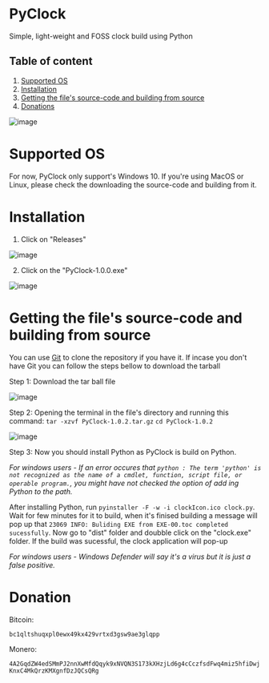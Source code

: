 # PyClock
Simple, light-weight and FOSS clock build using Python

## Table of content
  1. <a href="https://github.com/ThatFOSSyguy/PyClock#supported-os">Supported OS</a>
  2. <a href="https://github.com/ThatFOSSyguy/PyClock#installation">Installation</a>
  3. <a href="https://github.com/ThatFOSSyguy/PyClock#getting-the-files-source-code">Getting the file's source-code and building from source</a>
  4. <a href="https://github.com/ThatFOSSyguy/PyClock#donation">Donations</a>


![image](https://user-images.githubusercontent.com/77693447/119951166-44429000-bfb9-11eb-85de-8a68657c528d.png)

# Supported OS
For now, PyClock only support's Windows 10. If you're using MacOS or Linux, please check the downloading the source-code and building from it.

# Installation
1. Click on "Releases" 

![image](https://user-images.githubusercontent.com/77693447/119951523-ab604480-bfb9-11eb-8d04-286e6db14bbb.png)

2. Click on the "PyClock-1.0.0.exe"

![image](https://user-images.githubusercontent.com/77693447/119952109-46f1b500-bfba-11eb-999f-3aca9e1a1fb9.png)

# Getting the file's source-code and building from source

You can use <a href="https://git-scm.com/">Git</a> to clone the repository if you have it. If incase you don't have Git you can follow the steps bellow to download the tarball

Step 1:
Download the tar ball file 

![image](https://user-images.githubusercontent.com/77693447/119855527-9ccd4b00-bf2f-11eb-85ad-aeedf8925585.png)

Step 2:
Opening the terminal in the file's directory and running this command:
```tar -xzvf PyClock-1.0.2.tar.gz```
```cd PyClock-1.0.2```

![image](https://user-images.githubusercontent.com/77693447/123828207-e63dfb00-d91e-11eb-89d5-0126f1ab44c9.png)

Step 3:
Now you should install Python as PyClock is build on Python.

_For windows users - If an error occures that ```python : The term 'python' is not recognized as the name of a cmdlet, function, script file, or operable program.```,
you might have not checked the option of add ing Python to the path._

After installing Python, run ```pyinstaller -F -w -i clockIcon.ico clock.py```. Wait for few minutes for it to build, when it's finised building a message will pop up
that ```23069 INFO: Buliding EXE from EXE-00.toc completed sucessfully```. Now go to "dist" folder and doubble click on the "clock.exe" folder. If the build was
sucessful, the clock application will pop-up

_For windows users - Windows Defender will say it's a virus but it is just a false positive._

# Donation

Bitcoin:

```bc1qltshuqxpl0ewx49kx429vrtxd3gsw9ae3glqpp```

Monero:

```4A2GqdZW4edSMmPJ2nnXwMfdQqyk9xNVQN3S173kXHzjLd6g4cCczfsdFwq4miz5hfiDwjKnxC4MkQrzKMXgnfDzJQCsQRg```
